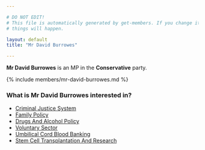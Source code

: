 ```yaml
---

# DO NOT EDIT!
# This file is automatically generated by get-members. If you change it, bad
# things will happen.

layout: default
title: "Mr David Burrowes"

---
```


**Mr David Burrowes** is an MP in the **Conservative** party.

{% include members/mr-david-burrowes.md %}

### What is Mr David Burrowes interested in?


* [Criminal Justice System](/interests/criminal-justice-system.html)
* [Family Policy](/interests/family-policy.html)
* [Drugs And Alcohol Policy](/interests/drugs-and-alcohol-policy.html)
* [Voluntary Sector](/interests/voluntary-sector.html)
* [Umbilical Cord Blood Banking](/interests/umbilical-cord-blood-banking.html)
* [Stem Cell Transplantation And Research](/interests/stem-cell-transplantation-and-research.html)
